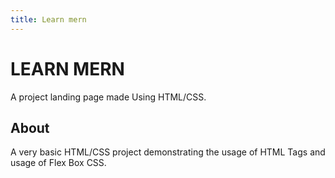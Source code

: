 ```yaml
---
title: Learn mern
---
```


# LEARN MERN

A project landing page made Using HTML/CSS.

## About

A very basic HTML/CSS project demonstrating the usage of HTML Tags and usage of Flex Box CSS.
